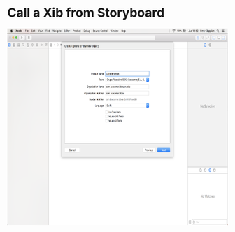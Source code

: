 Call a Xib from Storyboard
========

<p align="center">
	<img src="imgs/img1.png" width="720" height="450">
</p>
